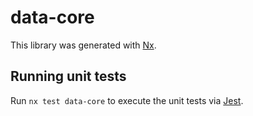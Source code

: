 # data-core

This library was generated with [Nx](https://nx.dev).

## Running unit tests

Run `nx test data-core` to execute the unit tests via [Jest](https://jestjs.io).
